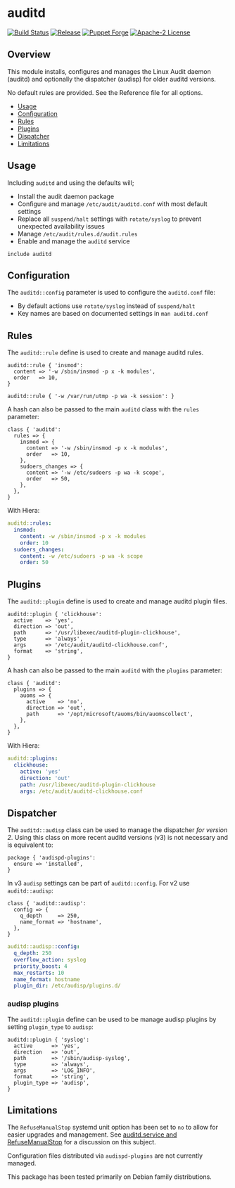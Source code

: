 # auditd

[![Build Status](https://github.com/gibbs/puppet-auditd/workflows/CI/badge.svg)](https://github.com/gibbs/puppet-auditd/actions?query=workflow%3ACI)
[![Release](https://github.com/gibbs/puppet-auditd/workflows/Release/badge.svg)](https://github.com/gibbs/puppet-auditd/actions?query=workflow%3ARelease)
[![Puppet Forge](https://img.shields.io/puppetforge/v/genv/auditd.svg?maxAge=2592000?style=plastic)](https://forge.puppet.com/genv/auditd)
[![Apache-2 License](https://img.shields.io/github/license/gibbs/puppet-auditd.svg)](LICENSE)

## Overview

This module installs, configures and manages the Linux Audit daemon (auditd)
and optionally the dispatcher (audisp) for older auditd versions.

No default rules are provided. See the Reference file for all options.

- [Usage](#usage)
- [Configuration](#configuration)
- [Rules](#rules)
- [Plugins](#plugins)
- [Dispatcher](#dispatcher)
- [Limitations](#limitations)

## Usage

Including `auditd` and using the defaults will;

- Install the audit daemon package
- Configure and manage `/etc/audit/auditd.conf` with most default settings
- Replace all `suspend/halt` settings with `rotate/syslog` to prevent unexpected
availability issues
- Manage `/etc/audit/rules.d/audit.rules`
- Enable and manage the `auditd` service

```puppet
include auditd
```

## Configuration

The `auditd::config` parameter is used to configure the `auditd.conf` file:

- By default actions use `rotate/syslog` instead of `suspend/halt`
- Key names are based on documented settings in `man auditd.conf`

## Rules

The `auditd::rule` define is used to create and manage auditd rules.

```puppet
auditd::rule { 'insmod':
  content => '-w /sbin/insmod -p x -k modules',
  order   => 10,
}

auditd::rule { '-w /var/run/utmp -p wa -k session': }
```

A hash can also be passed to the main `auditd` class with the `rules` parameter:

```puppet
class { 'auditd':
  rules => {
    insmod => {
      content => '-w /sbin/insmod -p x -k modules',
      order   => 10,
    },
    sudoers_changes => {
      content => '-w /etc/sudoers -p wa -k scope',
      order   => 50,
    },
  },
}
```

With Hiera:

```yaml
auditd::rules:
  insmod:
    content: -w /sbin/insmod -p x -k modules
    order: 10
  sudoers_changes:
    content: -w /etc/sudoers -p wa -k scope
    order: 50
```

## Plugins

The `auditd::plugin` define is used to create and manage auditd plugin files.

```puppet
auditd::plugin { 'clickhouse':
  active    => 'yes',
  direction => 'out',
  path      => '/usr/libexec/auditd-plugin-clickhouse',
  type      => 'always',
  args      => '/etc/audit/auditd-clickhouse.conf',
  format    => 'string',
}
```

A hash can also be passed to the main `auditd` with the `plugins` parameter:

```puppet
class { 'auditd':
  plugins => {
    auoms => {
      active    => 'no',
      direction => 'out',
      path      => '/opt/microsoft/auoms/bin/auomscollect',
    },
  },
}
```

With Hiera:

```yaml
auditd::plugins:
  clickhouse:
    active: 'yes'
    direction: 'out'
    path: /usr/libexec/auditd-plugin-clickhouse
    args: /etc/audit/auditd-clickhouse.conf
```

## Dispatcher

The `auditd::audisp` class can be used to manage the dispatcher *for version 2*.
Using this class on more recent auditd versions (v3) is not necessary and is
equivalent to:

```puppet
package { 'audispd-plugins':
  ensure => 'installed',
}
```

In v3 `audisp` settings can be part of `auditd::config`. For v2 use
`auditd::audisp`:

```puppet
class { 'auditd::audisp':
  config => {
    q_depth     => 250,
    name_format => 'hostname',
  },
}
```

```yaml
auditd::audisp::config:
  q_depth: 250
  overflow_action: syslog
  priority_boost: 4
  max_restarts: 10
  name_format: hostname
  plugin_dir: /etc/audisp/plugins.d/
```

### audisp plugins

The `auditd::plugin` define can be used to be manage audisp plugins by setting
`plugin_type` to `audisp`:

```puppet
auditd::plugin { 'syslog':
  active      => 'yes',
  direction   => 'out',
  path        => '/sbin/audisp-syslog',
  type        => 'always',
  args        => 'LOG_INFO',
  format      => 'string',
  plugin_type => 'audisp',
}
```

## Limitations

The `RefuseManualStop` systemd unit option has been set to `no` to allow for
easier upgrades and management. See [auditd.service and RefuseManualStop](https://lists.freedesktop.org/archives/systemd-devel/2014-April/018608.html)
for a discussion on this subject.

Configuration files distributed via `audispd-plugins` are not currently managed.

This package has been tested primarily on Debian family distributions.
